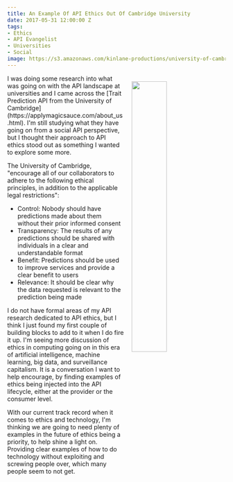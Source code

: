 ```yaml
---
title: An Example Of API Ethics Out Of Cambridge University
date: 2017-05-31 12:00:00 Z
tags:
- Ethics
- API Evangelist
- Universities
- Social
image: https://s3.amazonaws.com/kinlane-productions/university-of-cambridge/apply-magic-sauce-prediction-api.png
---
```


<p><img style="padding: 15px;" src="https://s3.amazonaws.com/kinlane-productions/university-of-cambridge/apply-magic-sauce-prediction-api.png" align="right" width="40%" /></p>I was doing some research into what was going on with the API landscape at universities and I came across the [Trait Prediction API from the University of Cambridge](https://applymagicsauce.com/about_us.html). I'm still studying what they have going on from a social API perspective, but I thought their approach to API ethics stood out as something I wanted to explore some more.

The University of Cambridge, "encourage all of our collaborators to adhere to the following ethical principles, in addition to the applicable legal restrictions":

* Control: Nobody should have predictions made about them without their prior informed consent
* Transparency: The results of any predictions should be shared with individuals in a clear and understandable format
* Benefit: Predictions should be used to improve services and provide a clear benefit to users
* Relevance: It should be clear why the data requested is relevant to the prediction being made

I do not have formal areas of my API research dedicated to API ethics, but I think I just found my first couple of building blocks to add to it when I do fire it up. I'm seeing more discussion of ethics in computing going on in this era of artificial intelligence, machine learning, big data, and surveillance capitalism. It is a conversation I want to help encourage, by finding examples of ethics being injected into the API lifecycle, either at the provider or the consumer level.

With our current track record when it comes to ethics and technology, I'm thinking we are going to need plenty of examples in the future of ethics being a priority, to help shine a light on. Providing clear examples of how to do technology without exploiting and screwing people over, which many people seem to not get.